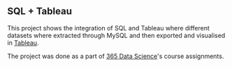 ## SQL + Tableau

This project shows the integration of SQL and Tableau where different datasets where extracted through MySQL and then exported and visualised in [Tableau](https://public.tableau.com/app/profile/naiya7623).

The project was done as a part of [365 Data Science](https://365datascience.com/)'s course assignments. 
